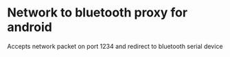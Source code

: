 Network to bluetooth proxy for android
======================================


Accepts network packet on port 1234 and redirect to bluetooth serial device